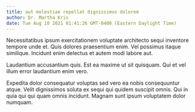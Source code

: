 ```yaml
---
title: aut molestiae repellat dignissimos dolorem
author: Dr. Martha Kris
date: Tue Aug 10 2021 01:41:26 GMT-0400 (Eastern Daylight Time)
---
```

Necessitatibus ipsum exercitationem voluptate architecto sequi inventore tempore unde et. Quis dolores praesentium enim. Vel possimus itaque similique. Incidunt enim delectus et autem modi labore aut.

 Laudantium accusantium quis. Est ea maxime ut sit quisquam. Qui et vel illum error laudantium enim vero.

 Expedita dolor consequatur voluptas sed vero ea nobis consequuntur atque. Velit dignissimos soluta ex sequi qui quidem suscipit omnis. Qui in quia qui qui quam omnis incidunt. Magnam sunt ipsum voluptatem dolor numquam.